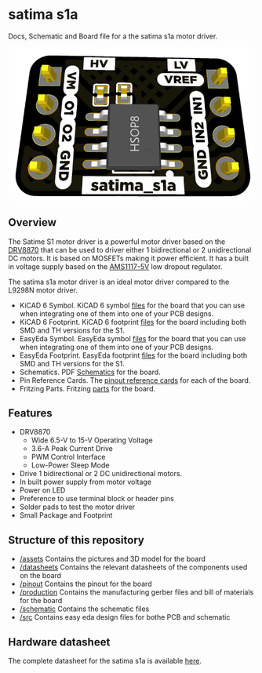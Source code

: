 # satima s1a

Docs, Schematic and Board file for a the satima s1a motor driver.

![Top PCB image](assets/pcb_top.png)

## Overview

The Satime S1 motor driver is a powerful motor driver based on the [DRV8870](datasheets/DRV8870.pdf) that can be used to driver either 1 bidirectional or 2 unidirectional DC motors. It is based on MOSFETs making it power efficient. It has a built in voltage supply based on the [AMS1117-5V](datasheets/ams1117.pdf) low dropout regulator.

The satima s1a motor driver is an ideal motor driver compared to the L9298N motor driver.

- KiCAD 6 Symbol. KiCAD 6 symbol [files](commingsoon) for the board that you can use when integrating one of them into one of your PCB designs.
- KiCAD 6 Footprint. KiCAD 6 footprint [files](commingsoon) for the board including both SMD and TH versions for the S1.
- EasyEda Symbol. EasyEda symbol [files](commingsoon) for the board that you can use when integrating one of them into one of your PCB designs.
- EasyEda Footprint. EasyEda footprint [files](commingsoon) for the board including both SMD and TH versions for the S1.
- Schematics. PDF [Schematics](commingsoon) for the board.
- Pin Reference Cards. The [pinout reference cards](pinout/pinout.svg) for each of the board.
- Fritzing Parts. Fritzing [parts](commingsoon) for the board.

## Features

- DRV8870
  - Wide 6.5-V to 15-V Operating Voltage
  - 3.6-A Peak Current Drive
  - PWM Control Interface
  - Low-Power Sleep Mode
- Drive 1 bidirectional or 2 DC unidirectional motors.
- In built power supply from motor voltage
- Power on LED
- Preference to use terminal block or header pins
- Solder pads to test the motor driver
- Small Package and Footprint

## Structure of this repository

- [/assets](assets/)
Contains the pictures and 3D model for the board
- [/datasheets](datasheets/)
Contains the relevant datasheets of the components used on the board
- [/pinout](pinout/)
Contains the pinout for the board
- [/production](production/)
Contains the manufacturing gerber files and bill of materials for the board
- [/schematic](schematic/)
Contains the schematic files
- [/src](src/)
Contains easy eda design files for bothe PCB and schematic

## Hardware datasheet

The complete datasheet for the satima s1a is available [here](commingsoon).
